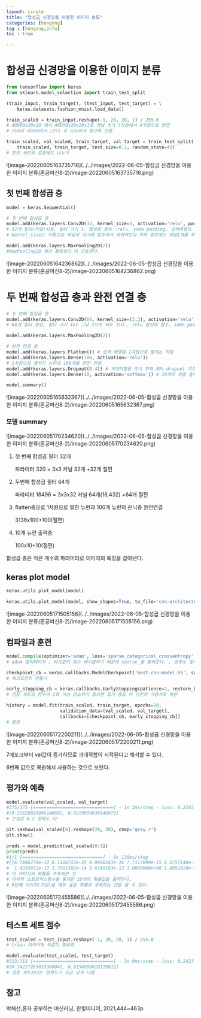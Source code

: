 ```yaml
---
layout: single
title: "합성곱 신경망을 이용한 이미지 분류"
categories: [hongong]
tag : [hongong,info]
toc : true

---
```


# 합성곱 신경망을 이용한 이미지 분류



```python
from tensorflow import keras
from sklearn.model_selection import train_test_split

(train_input, train_target), (test_input, test_target) = \
    keras.datasets.fashion_mnist.load_data()

train_scaled = train_input.reshape(-1, 28, 28, 1) / 255.0
# 48000x28x28 에서 48000x28x28x1로 체널 추가 3차원에서 4차원으로 변경
# 이미지 데이터라서 /255 로 나누어서 정규화 진행

train_scaled, val_scaled, train_target, val_target = train_test_split(
    train_scaled, train_target, test_size=0.2, random_state=42)
# 훈련 세트와 검증세트 나누기
```

![image-20220605163735716](../../images/2022-06-05-합성곱 신경망을 이용한 이미지 분류(혼공머신8-2)/image-20220605163735716.png)



## 첫 번째 합성곱 층

```python
model = keras.Sequential()

# 첫 번째 합성곱 층
model.add(keras.layers.Conv2D(32, kernel_size=3, activation='relu', padding='same', input_shape=(28,28,1)))
# 32개 필터(커널)사용, 필터 크기 3, 활성화 함수 :relu, same padding, 입력배열의 크기 지정(배치차원은 지정하지 않는다.)
# kernel_size는 자동으로 체널의 크기에 맞추어서 바뀌어진다.위의 경우에는 체널1개를 추가했으므로 3x3x1 필터로 만들어진다.

model.add(keras.layers.MaxPooling2D(2))
#MaxPooling2D 평균 풀링보다 더 선호된다.

```

![image-20220605164236862](../../images/2022-06-05-합성곱 신경망을 이용한 이미지 분류(혼공머신8-2)/image-20220605164236862.png)



# 두 번째 합성곱 층과 완전 연결 층

```python
# 두 번째 합성곱 층
model.add(keras.layers.Conv2D(64, kernel_size=(3,3), activation='relu', padding='same'))
# 64개 필터 생성, 필터 크기 3x3 그냥 3으로 써도 된다., relu 활성화 함수, same padding , 두 번째 합성곱이기 때문에 input_shape는 필요 없다.

model.add(keras.layers.MaxPooling2D(2))

# 완전 연결 층
model.add(keras.layers.Flatten()) # 입력 배열을 1차원으로 펼치는 역할
model.add(keras.layers.Dense(100, activation='relu'))
# 1차원으로 펼쳐진 뉴런과 100개를 완전 연결
model.add(keras.layers.Dropout(0.4)) # 과대적합을 막기 위해 40% dropout 지정
model.add(keras.layers.Dense(10, activation='softmax')) # 10개의 최종 출력층

model.summary()
```

![image-20220605165632367](../../images/2022-06-05-합성곱 신경망을 이용한 이미지 분류(혼공머신8-2)/image-20220605165632367.png)

### 모델 summary

![image-20220605170234620](../../images/2022-06-05-합성곱 신경망을 이용한 이미지 분류(혼공머신8-2)/image-20220605170234620.png)

1. 첫 번째 합성곱 필터 32개 

   파라미터 320 = 3x3 커널 32개 +32개 절편

2. 두번째 합성곱 필터 64개 

   파라미터 18496 = 3x3x32 커널 64개(18,432) +64개 절편

3. flatten층으로 1차원으로 펼친 뉴런과 100개 뉴런의 은닉층 완전연결

   3136x100+100(절편)

4. 10개 뉴런 출력층

   100x10+10(절편)

   

합성곱 층은 적은 개수의 파라미터로 이미지의 특징을 잡아낸다.



## keras plot model

```python
keras.utils.plot_model(model)

keras.utils.plot_model(model, show_shapes=True, to_file='cnn-architecture.png', dpi=300)
```





![image-20220605171505156](../../images/2022-06-05-합성곱 신경망을 이용한 이미지 분류(혼공머신8-2)/image-20220605171505156.png)

## 컴파일과 훈련

```python
model.compile(optimizer='adam', loss='sparse_categorical_crossentropy', metrics='accuracy')
# adam 옵티마이저 , 타깃값이 정수 레이블이기 때문에 sparse_를 붙혀준다. , 정확도 출력위해 accuracy추가

checkpoint_cb = keras.callbacks.ModelCheckpoint('best-cnn-model.h5', save_best_only=True)
# 체크포인트 만들기

early_stopping_cb = keras.callbacks.EarlyStopping(patience=2, restore_best_weights=True)
# 검증 세트의 점수가 2회 이상 감소하지 않으면 조기 종료 이 이전의 가중치로 복원

history = model.fit(train_scaled, train_target, epochs=20,
                    validation_data=(val_scaled, val_target),
                    callbacks=[checkpoint_cb, early_stopping_cb])
# 훈련 
```

![image-20220605172200211](../../images/2022-06-05-합성곱 신경망을 이용한 이미지 분류(혼공머신8-2)/image-20220605172200211.png)

7에포크부터 val값이 증가하므로 과대적합이 시작된다고 해석할 수 있다.

6번째 값으로 복원해서 사용하는 것으로 보인다.



## 평가와 예측

```python
model.evaluate(val_scaled, val_target)
#375/375 [==============================] - 1s 3ms/step - loss: 0.2163 - accuracy: 0.9210
#[0.21628820896148682, 0.9210000038146973]
# 손실값 0.2 정확도 92 

plt.imshow(val_scaled[0].reshape(28, 28), cmap='gray_r')
plt.show()

preds = model.predict(val_scaled[0:1])
print(preds)
#1/1 [==============================] - 0s 138ms/step
#[[6.7846774e-12 8.1426743e-22 8.9696543e-16 7.7117090e-15 6.6757140e-14
#  1.4335832e-13 3.7601382e-14 3.6749163e-12 1.0000000e+00 1.8052020e-13]]
# 이 이미지의 확률을 추측해본 것
# 마지막 소프트맥스함수를 통과한 10개의 확률값을 출력한다.
# 9번째 이미지(가방)을 매우 높은 확률로 추측하는 것을 볼 수 있다.
```

![image-20220605172455586](../../images/2022-06-05-합성곱 신경망을 이용한 이미지 분류(혼공머신8-2)/image-20220605172455586.png)



## 테스트 세트 점수

```python
test_scaled = test_input.reshape(-1, 28, 28, 1) / 255.0
# train 데이터와 똑같이 정규화

model.evaluate(test_scaled, test_target)
#313/313 [==============================] - 3s 9ms/step - loss: 0.2423 - accuracy: 0.9156
#[0.24227263033390045, 0.9156000018119812]
# 검증 세트보다는 정확도가 조금 낮게 나옴
```



## 참고

박해선,혼자 공부하는 머신러닝, 한빛미디어, 2021,444~463p
